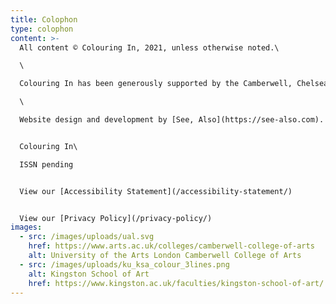 ```yaml
---
title: Colophon
type: colophon
content: >-
  All content © Colouring In, 2021, unless otherwise noted.\

  \

  Colouring In has been generously supported by the Camberwell, Chelsea and Wimbledon Research Staff Fund, UAL. \

  \

  Website design and development by [See, Also](https://see-also.com).


  Colouring In\

  ISSN pending


  View our [Accessibility Statement](/accessibility-statement/)


  View our [Privacy Policy](/privacy-policy/)
images:
  - src: /images/uploads/ual.svg
    href: https://www.arts.ac.uk/colleges/camberwell-college-of-arts
    alt: University of the Arts London Camberwell College of Arts
  - src: /images/uploads/ku_ksa_colour_3lines.png
    alt: Kingston School of Art
    href: https://www.kingston.ac.uk/faculties/kingston-school-of-art/
---
```

